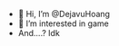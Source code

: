 - 👋 Hi, I’m @DejavuHoang
- 👀 I’m interested in game
- And....? Idk
<!---
DejavuHoang/DejavuHoang is a ✨ special ✨ repository because its `README.md` (this file) appears on your GitHub profile.
You can click the Preview link to take a look at your changes.
--->
